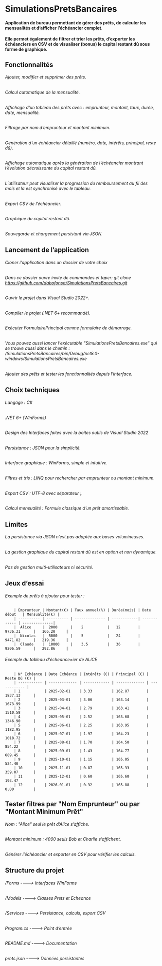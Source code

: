 # SimulationsPretsBancaires
#### Application de bureau permettant de gérer des prêts, de calculer les mensualités et d’afficher l’échéancier complet.
#### Elle permet également de filtrer et trier les prêts, d’exporter les échéanciers en CSV et de visualiser (bonus) le capital restant dû sous forme de graphique.

## Fonctionnalités
###### Ajouter, modifier et supprimer des prêts.
###### Calcul automatique de la mensualité.
###### Affichage d’un tableau des prêts avec : emprunteur, montant, taux, durée, date, mensualité.
###### Filtrage par nom d’emprunteur et montant minimum.
###### Génération d’un échéancier détaillé (numéro, date, intérêts, principal, reste dû).
###### Affichage automatique après la génération de l’échéancier montrant l’évolution décroissante du capital restant dû.
###### L’utilisateur peut visualiser la progression du remboursement au fil des mois et la est synchronisé avec le tableau.
###### Export CSV de l’échéancier.
###### Graphique du capital restant dû.
###### Sauvegarde et chargement persistant via JSON.

## Lancement de l’application
###### Cloner l'application dans un dossier de votre choix
###### Dans ce dossier ouvre invite de commandes et taper: git clone https://github.com/dabofonsa/SimulationsPretsBancaires.git
###### Ouvrir le projet dans Visual Studio 2022+.
###### Compiler le projet (.NET 6+ recommandé).
###### Exécuter FormulairePrincipal comme formulaire de démarrage.
###### Vous pouvez aussi lancer l'exécutable "SimulationsPretsBancaires.exe" qui se trouve aussi dans le chemin :  /SimulationsPretsBancaires/bin/Debug/net8.0-windows/SimulationsPretsBancaires.exe
###### Ajouter des prêts et tester les fonctionnalités depuis l’interface.

## Choix techniques
###### Langage : C#
###### .NET 6+ (WinForms)
###### Design des Interfaces faites avec la boites outils de Visual Studio 2022
###### Persistance : JSON pour la simplicité.
###### Interface graphique : WinForms, simple et intuitive.
###### Filtres et tris : LINQ pour rechercher par emprunteur ou montant minimum.
###### Export CSV : UTF-8 avec séparateur ;.
###### Calcul mensualité : Formule classique d’un prêt amortissable.

## Limites
###### La persistance via JSON n’est pas adaptée aux bases volumineuses.
###### La gestion graphique du capital restant dû est en option et non dynamique.
###### Pas de gestion multi-utilisateurs ni sécurité.

## Jeux d’essai
###### Exemple de prêts à ajouter pour tester :     
        | Emprunteur | Montant(€) | Taux annuel(%) | Durée(mois) | Date début   | Mensualité(€) |
        | ---------- | ---------- | -------------- | ------------| ------------ | --------------|
        |  Alice     |  2000      |    2           |   12        |  9736.31      |   166.20     |
        |  Nicolas   |  5000      |    5           |   24        |  9471.82      |   219.36     |
        |  Claude    |  10000     |    3.5         |   36        |  9206.59      |   292.86     |
    
###### Exemple du tableau d'écheance=ier de ALICE
        | N° Échéance | Date Échéance | Intérêts (€) | Principal (€) | Reste Dû (€) |           
        | ----------- | ------------- | ------------ | ------------- | ------------ |   
        | 1           | 2025-02-01    | 3.33         | 162.87        | 1837.13      |
        | 2           | 2025-03-01    | 3.06         | 163.14        | 1673.99      |
        | 3           | 2025-04-01    | 2.79         | 163.41        | 1510.58      |
        | 4           | 2025-05-01    | 2.52         | 163.68        | 1346.90      |
        | 5           | 2025-06-01    | 2.25         | 163.95        | 1182.95      |
        | 6           | 2025-07-01    | 1.97         | 164.23        | 1018.72      |
        | 7           | 2025-08-01    | 1.70         | 164.50        | 854.22       |
        | 8           | 2025-09-01    | 1.43         | 164.77        | 689.45       |
        | 9           | 2025-10-01    | 1.15         | 165.05        | 524.40       |
        | 10          | 2025-11-01    | 0.87         | 165.33        | 359.07       |
        | 11          | 2025-12-01    | 0.60         | 165.60        | 193.47       |
        | 12          | 2026-01-01    | 0.32         | 165.88        | 0.00         |

## Tester filtres par "Nom Emprunteur" ou par "Montant Minimum Prêt"
###### Nom : "Alice"  seul le prêt d’Alice s’affiche.
###### Montant minimum : 4000  seuls Bob et Charlie s’affichent.
###### Générer l’échéancier et exporter en CSV pour vérifier les calculs.

## Structure du projet
###### /Forms         ----> Interfaces WinForms
###### /Models        ----> Classes Prets et Echeance
###### /Services      ----> Persistance, calculs, export CSV
###### Program.cs     ----> Point d’entrée
###### README.md      ----> Documentation
###### prets.json     ----> Données persistantes
